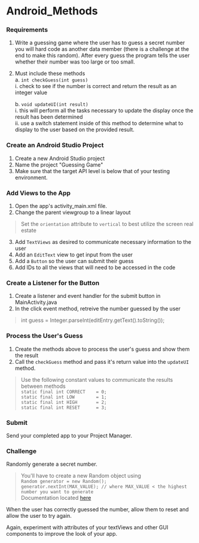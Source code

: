 # Android_Methods

### Requirements
1. Write a guessing game where the user has to guess a secret number you will hard code as another data member (there is a challenge at the end to make this random). After every guess the program tells the user whether their number was too large or too small.  
2. Must include these methods  
   a. `int checkGuess(int guess)`  
      i. check to see if the number is correct and return the result as an integer value
      
   b. `void updateUI(int result)`  
      i. this will perform all the tasks necessary to update the display once the result has been determined  
      ii. use a switch statement inside of this method to determine what to display to the user based on the provided result.
      
### Create an Android Studio Project

1. Create a new Android Studio project
2. Name the project "Guessing Game"
3. Make sure that the target API level is below that of your testing environment.

### Add Views to the App

1. Open the app's activity_main.xml file.
2. Change the parent viewgroup to a linear layout
> Set the `orientation` attribute to `vertical` to best utilize the screen real estate
3. Add `TextViews` as desired to communicate necessary information to the user
4. Add an `EditText` view to get input from the user
5. Add a `Button` so the user can submit their guess
6. Add IDs to all the views that will need to be accessed in the code

### Create a Listener for the Button

1. Create a listener and event handler for the submit button in MainActivity.java
2. In the click event method, retreive the number guessed by the user
> int guess = Integer.parseInt(editEntry.getText().toString());
      
### Process the User's Guess

1. Create the methods above to process the user's guess and show them the result  
2. Call the `checkGuess` method and pass it's return value into the `updateUI` method.  
> Use the following constant values to communicate the results between methods  
> `static final int CORRECT    = 0;`  
> `static final int LOW        = 1;`  
> `static final int HIGH       = 2;`  
> `static final int RESET      = 3;`  

### Submit
Send your completed app to your Project Manager.

### Challenge
Randomly generate a secret number.

> You'll have to create a new Random object using  
> `Random generator = new Random();`  
> `generator.nextInt(MAX_VALUE); // where MAX_VALUE < the highest number you want to generate`  
> Documentation located [here](https://developer.android.com/reference/java/util/Random.html#nextInt(int))  

When the user has correctly guessed the number, allow them to reset and allow the user to try again.

Again, experiment with attributes of your textViews and other GUI components to improve the look of your app.
